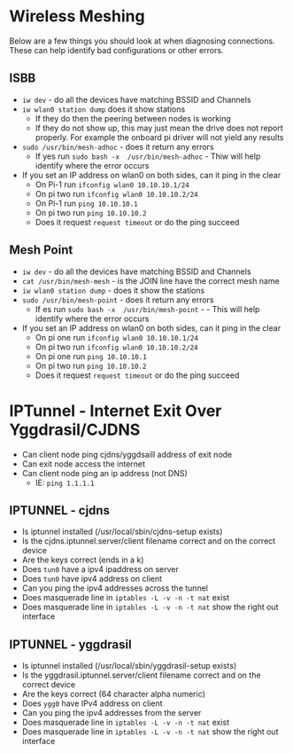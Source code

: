 # Wireless Meshing

Below are a few things you should look at when diagnosing connections. These can help identify bad configurations or other errors.

## ISBB
- `iw dev` - do all the devices have matching BSSID and Channels
- `iw wlan0 station dump` does it show stations
    - If they do then the peering between nodes is working
    - If they do not show up, this may just mean the drive does not report properly. For example the onboard pi driver will not yield any results
- `sudo /usr/bin/mesh-adhoc`  - does it return any errors
   - If yes run `sudo bash -x  /usr/bin/mesh-adhoc` - Thiw will help identify where the error occurs
- If you set an IP address on wlan0 on both sides, can it ping in the clear
    - On Pi-1 run `ifconfig wlan0 10.10.10.1/24`
    - On pi two run `ifconfig wlan0 10.10.10.2/24`
    - On Pi-1 run `ping 10.10.10.1`
    - On pi two run `ping 10.10.10.2`
    - Does it request `request timeout` or do the ping succeed

## Mesh Point
- `iw dev` - do all the devices have matching BSSID and Channels
- `cat /usr/bin/mesh-mesh` - is the JOIN line have the correct mesh name
- `iw wlan0 station dump` - does it show the stations
- `sudo /usr/bin/mesh-point`  - does it return any errors
   - If es run `sudo bash -x  /usr/bin/mesh-point` -  - This will help identify where the error occurs
- If you set an IP address on wlan0 on both sides, can it ping in the clear
    - On pi one run `ifconfig wlan0 10.10.10.1/24`
    - On pi two run `ifconfig wlan0 10.10.10.2/24`
    - On pi one run `ping 10.10.10.1`
    - On pi two run `ping 10.10.10.2`
    - Does it request `request timeout` or do the ping succeed

# IPTunnel - Internet Exit Over Yggdrasil/CJDNS
- Can client node ping cjdns/yggdsaill address of exit node
- Can exit node access the internet
- Can client node ping an ip address (not DNS)
    - IE: `ping 1.1.1.1`

## IPTUNNEL - cjdns
- Is iptunnel installed (/usr/local/sbin/cjdns-setup exists)
- Is the cjdns.iptunnel.server/client filename correct and on the correct device
- Are the keys correct (ends in a k)
- Does `tun0` have a ipv4 ipaddress on server
- Does `tun0` have ipv4 address on client
- Can you ping the ipv4 addresses across the tunnel
- Does masquerade line in `iptables -L -v -n -t nat` exist
- Does masquerade line in `iptables -L -v -n -t nat` show the right out interface

## IPTUNNEL - yggdrasil
- Is iptunnel installed (/usr/local/sbin/yggdrasil-setup exists)
- Is the yggdrasil.iptunnel.server/client filename correct and on the correct device
- Are the keys correct (64 character alpha numeric)
- Does `ygg0` have IPv4 address on client
- Can you ping the ipv4 addresses from the server
- Does masquerade line in `iptables -L -v -n -t nat` exist
- Does masquerade line in `iptables -L -v -n -t nat` show the right out interface
